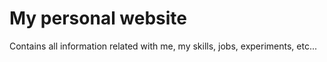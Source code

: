 # My personal website 

Contains all information related with me, my skills, jobs, experiments, etc...
